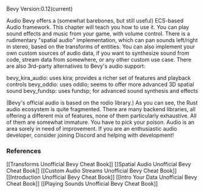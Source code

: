 Bevy Version:0.12(current)


Audio
Bevy offers a (somewhat barebones, but still useful) ECS-based Audio framework.
This chapter will teach you how to use it.
You can play sound effects and music from your game, with
volume control. There is a rudimentary "spatial audio"
implementation, which can pan sounds left/right in stereo, based on the
transforms of entities. You can also implement your
own custom sources of audio data, if you want to synthesize
sound from code, stream data from somewhere, or any other custom use case.
There are also 3rd-party alternatives to Bevy's audio support:

bevy_kira_audio: uses kira; provides a richer set of features and playback controls
bevy_oddio: uses oddio; seems to offer more advanced 3D spatial sound
bevy_fundsp: uses fundsp; for advanced sound synthesis and effects

(Bevy's official audio is based on the rodio library.)
As you can see, the Rust audio ecosystem is quite fragmented. There are
many backend libraries, all offering a different mix of features, none of
them particularly exhaustive. All of them are somewhat immature. You have
to pick your poison.
Audio is an area sorely in need of improvement. If you are an enthusiastic
audio developer, consider joining Discord and helping
with development!

### References
[[Transforms  Unofficial Bevy Cheat Book]] [[Spatial Audio  Unofficial Bevy Cheat Book]] [[Custom Audio Streams  Unofficial Bevy Cheat Book]] [[Introduction  Unofficial Bevy Cheat Book]] [[Intro Your Data  Unofficial Bevy Cheat Book]] [[Playing Sounds  Unofficial Bevy Cheat Book]] 